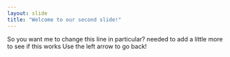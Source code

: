 ```yaml
---
layout: slide
title: "Welcome to our second slide!"
---
```

So you want me to change this line in particular?
needed to add a little more to see if this works
Use the left arrow to go back!